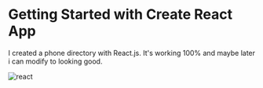 # Getting Started with Create React App
I created a phone directory with React.js. It's working 100% and maybe later i can modify to looking good.

![react](https://user-images.githubusercontent.com/59180837/193460331-5534e4ff-b977-4c87-8aea-86e419dae636.JPG)
